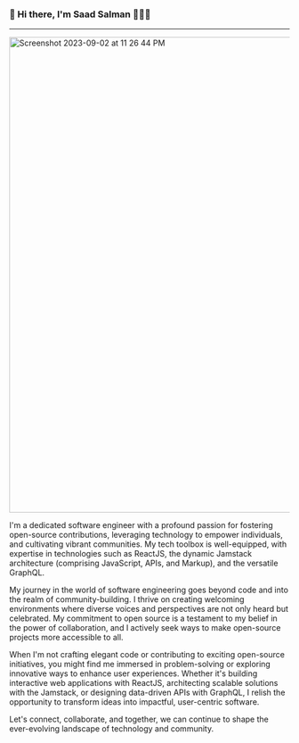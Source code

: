 ### 👋 Hi there, I'm Saad Salman 👨🏽‍💻

---
<img width="853" alt="Screenshot 2023-09-02 at 11 26 44 PM" src="https://github.com/mSaadSalman/mSaadSalman/assets/105026161/3648e0cc-ec2a-4381-8959-b9f9fa049cc5">

I'm a dedicated software engineer with a profound passion for fostering open-source contributions, leveraging technology to empower individuals, and cultivating vibrant communities. My tech toolbox is well-equipped, with expertise in technologies such as ReactJS, the dynamic Jamstack architecture (comprising JavaScript, APIs, and Markup), and the versatile GraphQL.

My journey in the world of software engineering goes beyond code and into the realm of community-building. I thrive on creating welcoming environments where diverse voices and perspectives are not only heard but celebrated. My commitment to open source is a testament to my belief in the power of collaboration, and I actively seek ways to make open-source projects more accessible to all.

When I'm not crafting elegant code or contributing to exciting open-source initiatives, you might find me immersed in problem-solving or exploring innovative ways to enhance user experiences. Whether it's building interactive web applications with ReactJS, architecting scalable solutions with the Jamstack, or designing data-driven APIs with GraphQL, I relish the opportunity to transform ideas into impactful, user-centric software.

Let's connect, collaborate, and together, we can continue to shape the ever-evolving landscape of technology and community.





<!--
**mSaadSalman/mSaadSalman** is a ✨ _special_ ✨ repository because its `README.md` (this file) appears on your GitHub profile.

Here are some ideas to get you started:

- 🔭 I’m currently working on ...
- 🌱 I’m currently learning ...
- 👯 I’m looking to collaborate on ...
- 🤔 I’m looking for help with ...
- 💬 Ask me about ...
- 📫 How to reach me: ...
- 😄 Pronouns: ...
- ⚡ Fun fact: ...
-->

